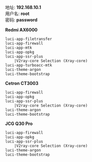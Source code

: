 地址: **192.168.10.1**<br>
用户名: **root**<br>
密码: **password**

**Redmi AX6000**
```
luci-app-filetransfer
luci-app-firewall
luci-app-mtk
luci-app-opkg
luci-app-ssr-plus
    |V2ray-core Selection (Xray-core)
luci-app-turboacc-mtk
luci-theme-argon
luci-theme-bootstrap
```

**Cetron CT3003**
```
luci-app-firewall
luci-app-opkg
luci-app-ssr-plus
    |V2ray-core Selection (Xray-core)
luci-theme-argon
luci-theme-bootstrap
```

**JCG Q30 Pro**
```
luci-app-firewall
luci-app-opkg
luci-app-ssr-plus
    |V2ray-core Selection (Xray-core)
luci-theme-argon
luci-theme-bootstrap
```
